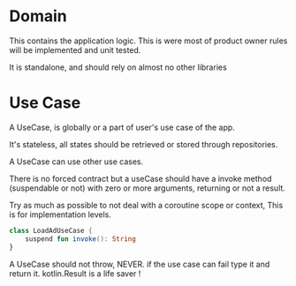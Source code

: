 # Domain

This contains the application logic. This is were most of product owner rules will be implemented
and unit tested.

It is standalone, and should rely on almost no other libraries

# Use Case

A UseCase, is globally or a part of user's use case of the app. 

It's stateless, all states should be retrieved or stored through repositories.

A UseCase can use other use cases. 

There is no forced contract but a useCase should have a invoke method (suspendable or not)
with zero or more arguments, returning or not a result.

Try as much as possible to not deal with a coroutine scope or context, This is for implementation levels.

````kotlin
class LoadAdUseCase {
    suspend fun invoke(): String
}

````

A UseCase should not throw, NEVER. if the use case can fail type it and return it. kotlin.Result is a life saver !





